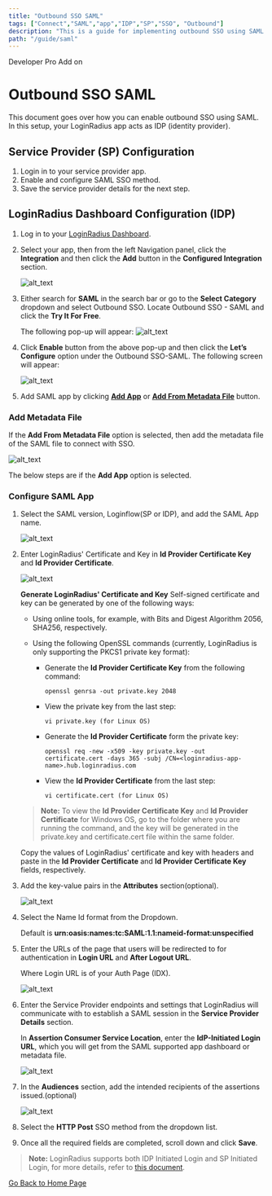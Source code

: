 ```yaml
---
title: "Outbound SSO SAML"
tags: ["Connect","SAML","app","IDP","SP","SSO", "Outbound"]
description: "This is a guide for implementing outbound SSO using SAML."
path: "/guide/saml"
---
```


<span class="devloper-premium plan-tag">Developer Pro</span>
<span class="devloper-premium plan-tag">Add on</span>

# Outbound SSO SAML  
This document goes over how you can enable outbound SSO using SAML. In this setup, your LoginRadius app acts as IDP (identity provider).

## Service Provider (SP) Configuration

1. Login in to your service provider app.
2. Enable and configure SAML SSO method.
3. Save the service provider details for the next step.

## LoginRadius Dashboard Configuration (IDP)

1.  Log in to your <a href="https://dashboard.loginradius.com/" target="_blank">LoginRadius Dashboard</a>.

2.  Select your app, then from the left Navigation panel, click the **Integration** and then click the **Add** button in the **Configured Integration** section.

    ![alt_text](../../assets/blog-common/configured-integration.png "image_tooltip")


3.  Either search for **SAML** in the search bar or go to the **Select Category** dropdown and select Outbound SSO. Locate Outbound SSO - SAML and click the **Try It For Free**.

    The following pop-up will appear:
    ![alt_text](images/outboundsaml-enable.png "image_tooltip")

4. Click **Enable** button from the above pop-up and then click the **Let’s Configure** option under the Outbound SSO-SAML. The following screen will appear:

    ![alt_text](images/outboundsso-samlapp.png "image_tooltip")

5. Add SAML app by clicking **[Add App](#configure-saml-app)** or **[Add From Metadata File](#add-metadata-file)** button.

### Add Metadata File
If the **Add From Metadata File** option is selected, then add the metadata file of the SAML file to connect with SSO.

![alt_text](images/samlmeta.png "image_tooltip")

The below steps are if the **Add App** option is selected.

### Configure SAML App

1. Select the SAML version, Loginflow(SP or IDP), and add the SAML App name.

   ![alt_text](images/loginflow.png "image_tooltip")

2. Enter LoginRadius' Certificate and Key in **Id Provider Certificate Key** and **Id Provider Certificate**.

   ![alt_text](images/certificates.png "image_tooltip")

   **Generate LoginRadius' Certificate and Key**
   Self-signed certificate and key can be generated by one of the following ways:

   * Using online tools, for example, with Bits and Digest Algorithm 2056, SHA256, respectively.

   * Using the following OpenSSL commands (currently, LoginRadius is only supporting the PKCS1 private key format):

     * Generate the **Id Provider Certificate Key** from the following command:
       ```
       openssl genrsa -out private.key 2048
       ```
     * View the private key from the last step:
       ```
       vi private.key (for Linux OS)
       ```
     * Generate the **Id Provider Certificate** form the private key:
       ``` 
       openssl req -new -x509 -key private.key -out 
       certificate.cert -days 365 -subj /CN=<loginradius-app-name>.hub.loginradius.com
       ```
     * View the **Id Provider Certificate**  from the last step:
       ```
       vi certificate.cert (for Linux OS)
       ```
    
    >**Note:** To view the **Id Provider Certificate Key** and **Id Provider Certificate** for Windows OS, go to the folder where you are running the command, and the key will be generated in the private.key and certificate.cert file within the same folder.

   Copy the values of LoginRadius' certificate and key with headers and paste in the **Id Provider Certificate** and **Id Provider Certificate Key** fields, respectively.

   
3. Add the key-value pairs in the **Attributes** section(optional).

   ![alt_text](images/attributes.png "image_tooltip")

4. Select the Name Id format from the Dropdown.

    Default is **urn:oasis:names:tc:SAML:1.1:nameid-format:unspecified**

5. Enter the URLs of the page that users will be redirected to for authentication in **Login URL** and **After Logout URL**.

   Where Login URL is of your Auth Page (IDX).

    ![alt_text](images/url.png "image_tooltip")

6. Enter the Service Provider endpoints and settings that LoginRadius will communicate with to establish a SAML session in the **Service Provider Details** section.

    In **Assertion Consumer Service Location**, enter the **IdP-Initiated Login URL**, which you will get from the SAML supported app dashboard or metadata file.
    
    ![alt_text](images/serviceprovider.png "image_tooltip")
    
7. In the **Audiences** section, add the intended recipients of the assertions issued.(optional)

    ![alt_text](images/audience.png "image_tooltip")

8. Select the **HTTP Post** SSO method from the dropdown list.

9. Once all the required fields are completed, scroll down and click **Save**.

> **Note:** LoginRadius supports both IDP Initiated Login and SP Initiated Login, for more details, refer to <a href="https://www.loginradius.com/docs/developer/concept/loginradius-as-identity-provider" target="_blank">this document</a>.


[Go Back to Home Page](/)
